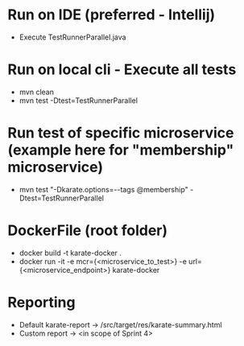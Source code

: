 # Run on IDE (preferred - Intellij)
* Execute TestRunnerParallel.java

# Run on local cli - Execute all tests
* mvn clean
* mvn test -Dtest=TestRunnerParallel
  
# Run test of specific microservice (example here for "membership" microservice)
* mvn test "-Dkarate.options=--tags @membership" -Dtest=TestRunnerParallel 

# DockerFile (root folder)
* docker build -t karate-docker .
* docker run -it -e mcr={<microservice_to_test>} -e url={<microservice_endpoint>} karate-docker

# Reporting
* Default karate-report -> /src/target/res/karate-summary.html
* Custom report -> <in scope of Sprint 4>

